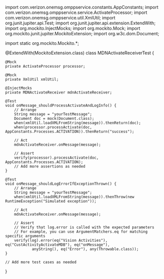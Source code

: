 import com.verizon.onemsg.omppservice.constants.AppConstants;
import com.verizon.onemsg.omppservice.service.ActivateProcessor;
import com.verizon.onemsg.omppservice.util.XmlUtil;
import org.junit.jupiter.api.Test;
import org.junit.jupiter.api.extension.ExtendWith;
import org.mockito.InjectMocks;
import org.mockito.Mock;
import org.mockito.junit.jupiter.MockitoExtension;
import org.w3c.dom.Document;

import static org.mockito.Mockito.*;

@ExtendWith(MockitoExtension.class)
class MDNActivateReceiverTest {

    @Mock
    private ActivateProcessor processor;

    @Mock
    private XmlUtil xmlUtil;

    @InjectMocks
    private MDNActivateReceiver mdnActivateReceiver;

    @Test
    void onMessage_shouldProcessActivateAndLogInfo() {
        // Arrange
        String message = "yourTestMessage";
        Document doc = mock(Document.class);
        when(xmlUtil.loadXMLFromString(message)).thenReturn(doc);
        when(processor.processActivate(doc, AppConstants.Processes.ACTIVATION)).thenReturn("success");

        // Act
        mdnActivateReceiver.onMessage(message);

        // Assert
        verify(processor).processActivate(doc, AppConstants.Processes.ACTIVATION);
        // Add more assertions as needed
    }

    @Test
    void onMessage_shouldLogErrorIfExceptionThrown() {
        // Arrange
        String message = "yourTestMessage";
        when(xmlUtil.loadXMLFromString(message)).thenThrow(new RuntimeException("Simulated exception"));

        // Act
        mdnActivateReceiver.onMessage(message);

        // Assert
        // Verify that log.error is called with the expected parameters
        // For example, you can use ArgumentMatchers.eq for matching specific arguments
        verify(log).error(eq("Vision Activities"), eq("CustActivityActivateMDB"), eq("onMessage"),
                anyString(), eq("Error"), any(Throwable.class));
    }

    // Add more test cases as needed
}
